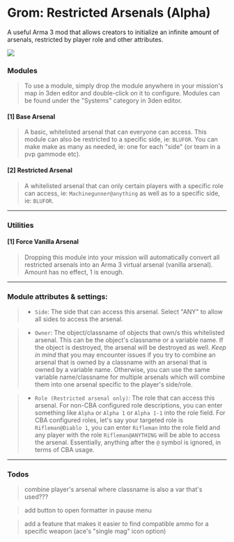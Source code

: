 # Grom: Restricted Arsenals (Alpha)
 A useful Arma 3 mod that allows creators to initialize an infinite amount of arsenals, restricted by player role and other attributes.

![](https://steamuserimages-a.akamaihd.net/ugc/2013706124474735514/AF4EB4D2A638312DCAD98004F7BC15E969EDEAA0/?imw=637&imh=358&ima=fit&impolicy=Letterbox&imcolor=%23000000&letterbox=true)

### __Modules__

> To use a module, simply drop the module anywhere in your mission's map in 3den editor and double-click on it to configure. Modules can be found under the "Systems" category in 3den editor.

#### [1] Base Arsenal

> A basic, whitelisted arsenal that can everyone can access. This module can also be restricted to a specific side, ie: `BLUFOR`. You can make make as many as needed, ie: one for each "side" (or team in a pvp gammode etc).

#### [2] Restricted Arsenal

> A whitelisted arsenal that can only certain players with a specific role can access, ie: `Machinegunner@anything` as well as to a specific side, ie: `BLUFOR`.

--------

### __Utilities__

#### [1] Force Vanilla Arsenal

> Dropping this module into your mission will automatically convert all restricted arsenals into an Arma 3 virtual arsenal (vanilla arsenal). Amount has no effect, 1 is enough.

--------

### Module attributes & settings:

> - `Side`: The side that can access this arsenal. Select "ANY" to allow all sides to access the arsenal.

> - `Owner`: The object/classname of objects that own/s this whitelisted arsenal. This can be the object's classname or a variable name. If the object is destroyed, the arsenal will be destroyed as well. *Keep in mind* that you may encounter issues if you try to combine an arsenal that is owned by a classname with an arsenal that is owned by a variable name. Otherwise, you can use the same variable name/classname for multiple arsenals which will combine them into one arsenal specific to the player's side/role.

> - `Role (Restricted arsenal only)`: The role that can access this arsenal. For non-CBA configured role descriptions, you can enter something like `Alpha` or `Alpha 1` or `Alpha 1-1` into the role field. For CBA configured roles, let's say your targeted role is `Rifleman@Diablo 1`, you can enter `Rifleman` into the role field and any player with the role `Rifleman@ANYTHING` will be able to access the arsenal. Essentially, anything after the `@` symbol is ignored, in terms of CBA usage.

--------

### __Todos__

> combine player's arsenal where classname is also a var that's used???

> add button to open formatter in pause menu

> add a feature that makes it easier to find compatible ammo for a specific weapon (ace's "single mag" icon option)